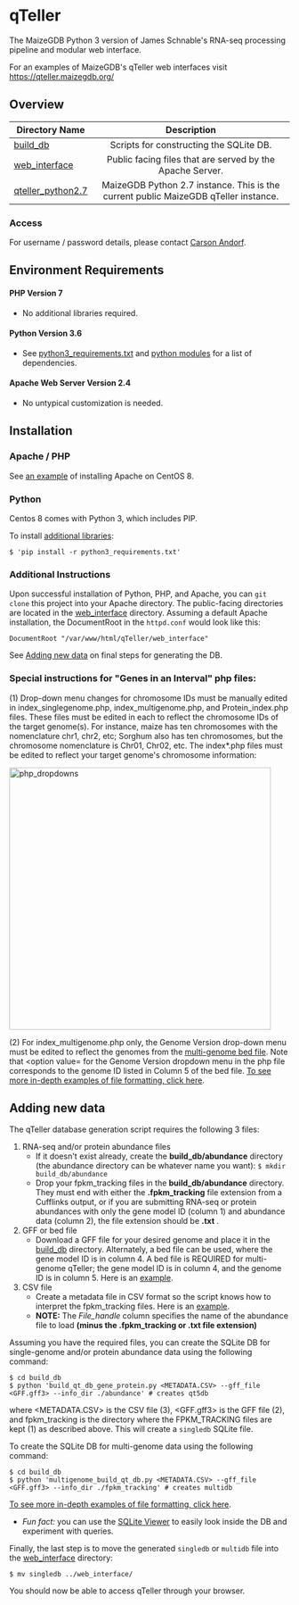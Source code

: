qTeller
=======

The MaizeGDB Python 3 version of James Schnable's RNA-seq processing pipeline and modular web interface.

For an examples of MaizeGDB's qTeller web interfaces visit 
<a href="https://qteller.maizegdb.org/">https://qteller.maizegdb.org/</a>

## Overview ##

| Directory Name   | Description |
|------------------|:---------------------:|
| [build_db](/build_db) | Scripts for constructing the SQLite DB.|
| [web_interface](/web_interface) | Public facing files that are served by the Apache Server.|
| [qteller_python2.7](/qteller_python2.7) | MaizeGDB Python 2.7 instance. This is the current public MaizeGDB qTeller instance.|


### Access
For username / password details, please contact [Carson Andorf](mailto:carson.andorf@ars.usda.gov).

## Environment Requirements ##

#### PHP Version 7
* No additional libraries required.

#### Python Version 3.6
* See [python3_requirements.txt](python3_requirements.txt) and [python modules](python_modules.txt) for a list of dependencies.

#### Apache Web Server Version 2.4
* No untypical customization is needed.


## Installation ##

### Apache / PHP
See [an example](https://www.digitalocean.com/community/tutorials/how-to-install-the-apache-web-server-on-centos-8) of installing Apache on CentOS 8.

### Python

Centos 8 comes with Python 3, which includes PIP.

To install [additional libraries](python3_requirements.txt):

```
$ 'pip install -r python3_requirements.txt'
```



### Additional Instructions

Upon successful installation of Python, PHP, and Apache, you can `git clone` this project into your Apache directory. The public-facing directories are located in the [web_interface](/qteller/web_interface) directory. Assuming a default Apache installation, the DocumentRoot in the `httpd.conf` would look like this:

```
DocumentRoot "/var/www/html/qTeller/web_interface"
```

See [Adding new data](#adding-new-data) on final steps for generating the DB.



### Special instructions for "Genes in an Interval" php files:

(1) Drop-down menu changes for chromosome IDs must be manually edited in index_singlegenome.php, index_multigenome.php, and Protein_index.php files. These files must be edited in each to reflect the chromosome IDs of the target genome(s). For instance, maize has ten chromosomes with the nomenclature chr1, chr2, etc; Sorghum also has ten chromosomes, but the chromosome nomenclature is Chr01, Chr02, etc. The index*.php files must be edited to reflect your target genome's chromosome information:

<img width="470" alt="php_dropdowns" src="https://user-images.githubusercontent.com/38228323/111347517-4ac59a80-864d-11eb-852f-6510a9374daa.png">

(2) For index_multigenome.php only, the Genome Version drop-down menu must be edited to reflect the genomes from the [multi-genome bed file](qteller/build_db/test_multigenome_NAM_merged_IDs.bed). Note that <option value= for the Genome Version dropdown menu in the php file corresponds to the genome ID listed in Column 5 of the bed file. [To see more in-depth examples of file formatting, click here](File_and_php_code_examples.pdf).

## Adding new data ##

The qTeller database generation script requires the following 3 files:
  1. RNA-seq and/or protein abundance files
      * If it doesn't exist already, create the **build_db/abundance** directory (the abundance directory can be whatever name you want):
      `$ mkdir build_db/abundance`
      * Drop your fpkm_tracking files in the **build_db/abundance** directory. They must end with either the **.fpkm_tracking** file extension from a Cufflinks output, or if you are submitting RNA-seq or protein abundances with only the gene model ID (column 1) and abundance data (column 2), the file extension should be **.txt** .
  2. GFF or bed file
      * Download a GFF file for your desired genome and place it in the [build_db](/qteller/build_db) directory. Alternately, a bed file can be used, where the gene model ID is in column 4. A bed file is REQUIRED for multi-genome qTeller; the gene model ID is in column 4, and the genome ID is in column 5. Here is an [example](qteller/build_db/test_multigenome_NAM_merged_IDs.bed).
  3. CSV file
      * Create a metadata file in CSV format so the script knows how to interpret the fpkm_tracking files. Here is an [example](/build_db/test_singlegenome_metadata.csv).
      * **NOTE:** The *File_handle* column specifies the name of the abundance file to load **(minus the .fpkm_tracking or .txt file extension)**
    
Assuming you have the required files, you can create the SQLite DB for single-genome and/or protein abundance data using the following command: 

```
$ cd build_db
$ python 'build_qt_db_gene_protein.py <METADATA.CSV> --gff_file <GFF.gff3> --info_dir ./abundance' # creates qt5db
```

where <METADATA.CSV> is the CSV file (3), <GFF.gff3> is the GFF file (2), and fpkm_tracking is the directory where the FPKM_TRACKING files are kept (1) as described above. This will create a `singledb` SQLite file.

To create the SQLite DB for multi-genome data using the following command: 

```
$ cd build_db
$ python 'multigenome_build_qt_db.py <METADATA.CSV> --gff_file <GFF.gff3> --info_dir ./fpkm_tracking' # creates multidb
```

[To see more in-depth examples of file formatting, click here](File_and_php_code_examples.pdf).

* *Fun fact:* you can use the [SQLite Viewer](http://inloop.github.io/sqlite-viewer/) to easily look inside the DB and experiment with queries.

Finally, the last step is to move the generated `singledb` or `multidb` file into the [web_interface](/qteller/web_interface) directory:

```
$ mv singledb ../web_interface/
```

You should now be able to access qTeller through your browser.
